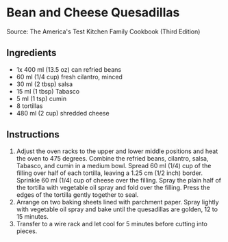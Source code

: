 # Bean and Cheese Quesadillas #

Source: The America's Test Kitchen Family Cookbook (Third Edition)

## Ingredients ##
* 1x 400 ml (13.5 oz) can refried beans
* 60 ml (1/4 cup) fresh cilantro, minced
* 30 ml (2 tbsp) salsa
* 15 ml (1 tbsp) Tabasco
* 5 ml (1 tsp) cumin
* 8 tortillas
* 480 ml (2 cup) shredded cheese

## Instructions ##
1. Adjust the oven racks to the upper and lower middle positions and heat the oven to 475 degrees. Combine the refried beans, cilantro, salsa, Tabasco, and cumin in a medium bowl. Spread 60 ml (1/4) cup of the filling over half of each tortilla, leaving a 1.25 cm (1/2 inch) border. Sprinkle 60 ml (1/4) cup of cheese over the filling. Spray the plain half of the tortilla with vegetable oil spray and fold over the filling. Press the edges of the tortilla gently together to seal.
1. Arrange on two baking sheets lined with parchment paper. Spray lightly with vegetable oil spray and bake until the quesadillas are golden, 12 to 15 minutes.
1. Transfer to a wire rack and let cool for 5 minutes before cutting into pieces.
